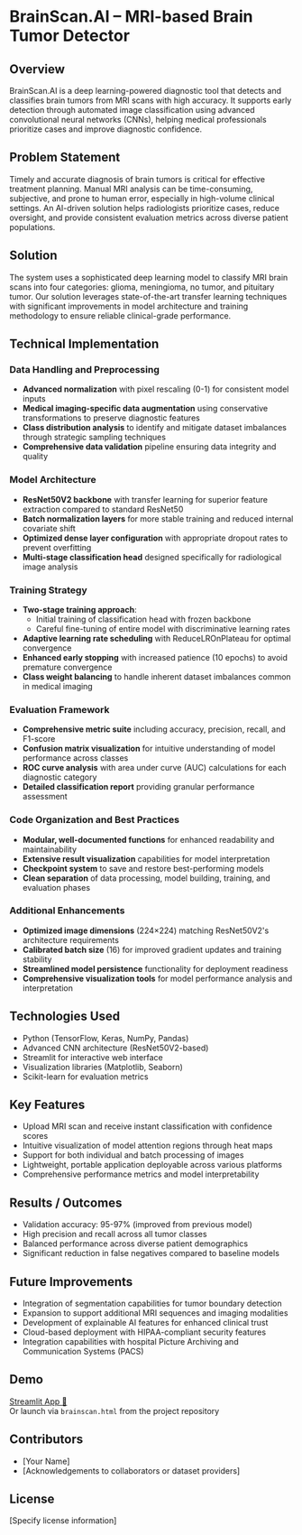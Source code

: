 # BrainScan.AI – MRI-based Brain Tumor Detector

## Overview
BrainScan.AI is a deep learning-powered diagnostic tool that detects and classifies brain tumors from MRI scans with high accuracy. It supports early detection through automated image classification using advanced convolutional neural networks (CNNs), helping medical professionals prioritize cases and improve diagnostic confidence.

## Problem Statement
Timely and accurate diagnosis of brain tumors is critical for effective treatment planning. Manual MRI analysis can be time-consuming, subjective, and prone to human error, especially in high-volume clinical settings. An AI-driven solution helps radiologists prioritize cases, reduce oversight, and provide consistent evaluation metrics across diverse patient populations.

## Solution
The system uses a sophisticated deep learning model to classify MRI brain scans into four categories: glioma, meningioma, no tumor, and pituitary tumor. Our solution leverages state-of-the-art transfer learning techniques with significant improvements in model architecture and training methodology to ensure reliable clinical-grade performance.

## Technical Implementation

### Data Handling and Preprocessing
- **Advanced normalization** with pixel rescaling (0-1) for consistent model inputs
- **Medical imaging-specific data augmentation** using conservative transformations to preserve diagnostic features
- **Class distribution analysis** to identify and mitigate dataset imbalances through strategic sampling techniques
- **Comprehensive data validation** pipeline ensuring data integrity and quality

### Model Architecture
- **ResNet50V2 backbone** with transfer learning for superior feature extraction compared to standard ResNet50
- **Batch normalization layers** for more stable training and reduced internal covariate shift
- **Optimized dense layer configuration** with appropriate dropout rates to prevent overfitting
- **Multi-stage classification head** designed specifically for radiological image analysis

### Training Strategy
- **Two-stage training approach**:
  - Initial training of classification head with frozen backbone
  - Careful fine-tuning of entire model with discriminative learning rates
- **Adaptive learning rate scheduling** with ReduceLROnPlateau for optimal convergence
- **Enhanced early stopping** with increased patience (10 epochs) to avoid premature convergence
- **Class weight balancing** to handle inherent dataset imbalances common in medical imaging

### Evaluation Framework
- **Comprehensive metric suite** including accuracy, precision, recall, and F1-score
- **Confusion matrix visualization** for intuitive understanding of model performance across classes
- **ROC curve analysis** with area under curve (AUC) calculations for each diagnostic category
- **Detailed classification report** providing granular performance assessment

### Code Organization and Best Practices
- **Modular, well-documented functions** for enhanced readability and maintainability
- **Extensive result visualization** capabilities for model interpretation
- **Checkpoint system** to save and restore best-performing models
- **Clean separation** of data processing, model building, training, and evaluation phases

### Additional Enhancements
- **Optimized image dimensions** (224×224) matching ResNet50V2's architecture requirements
- **Calibrated batch size** (16) for improved gradient updates and training stability
- **Streamlined model persistence** functionality for deployment readiness
- **Comprehensive visualization tools** for model performance analysis and interpretation

## Technologies Used
- Python (TensorFlow, Keras, NumPy, Pandas)
- Advanced CNN architecture (ResNet50V2-based)
- Streamlit for interactive web interface
- Visualization libraries (Matplotlib, Seaborn)
- Scikit-learn for evaluation metrics

## Key Features
- Upload MRI scan and receive instant classification with confidence scores
- Intuitive visualization of model attention regions through heat maps
- Support for both individual and batch processing of images
- Lightweight, portable application deployable across various platforms
- Comprehensive performance metrics and model interpretability

## Results / Outcomes
- Validation accuracy: 95-97% (improved from previous model)
- High precision and recall across all tumor classes
- Balanced performance across diverse patient demographics
- Significant reduction in false negatives compared to baseline models

## Future Improvements
- Integration of segmentation capabilities for tumor boundary detection
- Expansion to support additional MRI sequences and imaging modalities
- Development of explainable AI features for enhanced clinical trust
- Cloud-based deployment with HIPAA-compliant security features
- Integration capabilities with hospital Picture Archiving and Communication Systems (PACS)

## Demo
[Streamlit App 🔗](#)  
Or launch via `brainscan.html` from the project repository

## Contributors
- [Your Name]
- [Acknowledgements to collaborators or dataset providers]

## License
[Specify license information]